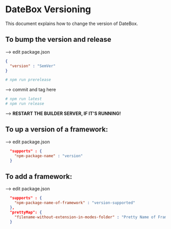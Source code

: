 # DateBox Versioning

This document explains how to change the version of DateBox.


## To bump the version and release

--> edit package.json

```json
{
  "version" : "SemVer"
}
```

```sh
# npm run prerelease
```

--> commit and tag here

```sh
# npm run latest
# npm run release
```

--> __RESTART THE BUILDER SERVER, IF IT'S RUNNING!__


## To up a version of a framework:

--> edit package.json

```json
  "supports" : {
    "npm-package-name" : "version"
  }
```

## To add a framework:

--> edit package.json

```json
  "supports" : {
    "npm-package-name-of-framework" : "version-supported"
  },
  "prettyMap": {
    "filename-without-extension-in-modes-folder" : "Pretty Name of Framework"
  }
```
